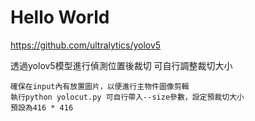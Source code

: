 # Hello World

https://github.com/ultralytics/yolov5

透過yolov5模型進行偵測位置後裁切
可自行調整裁切大小


```
確保在input內有放置圖片，以便進行主物件圖像剪輯
執行python yolocut.py 可自行帶入--size參數，設定預裁切大小
預設為416 * 416
```

<!-- 使用docker build新映像

```
docker build -t cuttool .
```

```
docker run -idt --name cuttool -v %cd%:/app cuttool
```

```
docker exec -it cuttool /bin/bash
```


確保在input內有放置圖片，以便進行主物件圖像剪輯
執行python yolocut.py 可自行帶入--size參數，設定預裁切大小
預設為416 * 416

```
python cutV4.py
```
"# CutTool_withyolov5"  -->
